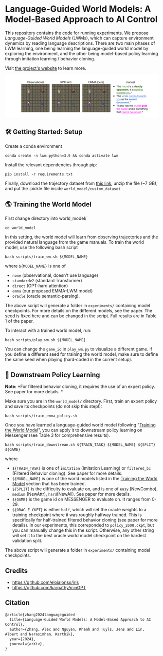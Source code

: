 # Language-Guided World Models: A Model-Based Approach to AI Control
This repository contains the code for running experiments. We propose *Language-Guided World Models* (LWMs), which can capture environment dynamics by reading language descriptions. There are two main phases of LWM learning, one being learning the language-guided world model by exploring the environment, and the other being model-based policy learning through imitation learning / behavior cloning.

Visit [the project's website](https://language-guided-world-model.github.io/) to learn more.

![Example of LWM](teaser.gif)

## 🛠️ Getting Started: Setup

Create a conda environment

```
conda create -n lwm python=3.9 && conda activate lwm
```

Install the relevant dependencies through pip:

```
pip install -r requirements.txt
```

Finally, download the trajectory dataset from [this link](https://drive.google.com/file/d/1vUwP4EzBMrmDZWhmnXFie2woWbGzjKUq/view?usp=sharing), unzip the file (~7 GB), and put the .pickle file inside `world_model/custom_dataset`

## 🌎 Training the World Model

First change directory into world_model/
```
cd world_model
```

In this setting, the world model will learn from observing trajectories and the provided natural language from the game manuals. To train the world model, use the following bash script
```
bash scripts/train_wm.sh ${MODEL_NAME}
```
where `${MODEL_NAME}` is one of
* `none` (observational, doesn't use language)
* `standardv2` (standard Transformer)
* `direct` (GPT-hard attention)
* `emma` (our proposed EMMA-LWM model)
* `oracle` (oracle semantic-parsing).

The above script will generate a folder in `experiments/` containing model checkpoints. For more details on the different models, see the paper. The seed is fixed here and can be changed in the script. Full results are in Table 1 of the paper.

To interact with a trained world model, run:
```
bash scripts/play_wm.sh ${MODEL_NAME}
```

You can change the `game_id` in `play_wm.py` to visualize a different game. If you define a different seed for training the world model, make sure to define the same seed when playing (hard-coded in the current setup).

## 🤖 Downstream Policy Learning

**Note:** *For filtered behavior cloning, it requires the use of an expert policy. See paper for more details. *

Make sure you are in the `world_model/` directory. First, train an expert policy and save its checkpoints (do not skip this step!):

```
bash scripts/train_emma_policy.sh
```

Once you have learned a language-guided world model following "[Training the World Model](#training-the-world-model)", you can apply it to downstream policy learning on Messenger (see Table 3 for comprehensive results).
```
bash scripts/train_downstream.sh ${TRAIN_TASK} ${MODEL_NAME} ${SPLIT} ${GAME}
```
where
* `${TRAIN_TASK}` is one of `imitation` (Imitation Learning) or `filtered_bc` (Filtered Behavior cloning). See paper for more details.
* `${MODEL_NAME}` is one of the world models listed in the [Training the World Model](#training-the-world-model) section that has been trained.
* `${SPLIT}` is the difficulty to evaluate on, and is one of `easy` (NewCombo), `medium` (NewAttr), `hard`(NewAll). See paper for more details.
* `${GAME}` is the game id on MESSENGER to evaluate on. It ranges from 0-29.
* `${ORACLE_CKPT}` is either `half`, which will set the oracle weights to a training checkpoint where it was roughly halfway trained. This is specifically for half-trained filtered behavior cloning (see paper for more details). In our experiments, this correponded to `policy_2000.ckpt`, but you can manually change this in the script. Otherwise, any other string will set it to the best oracle world model checkpoint on the hardest validation split.

The above script will generate a folder in `experiments/` containing model checkpoints.


## Credits

* https://github.com/eloialonso/iris
* https://github.com/karpathy/minGPT

## Citation

```
@article{zhang2024languageguided
  title={Language-Guided World Models: A Model-Based Approach to AI Control},
  author={Zhang, Alex and Nguyen, Khanh and Tuyls, Jens and Lin, Albert and Narasimhan, Karthik},
  year={2024},
  journal={arXiv},
}
```

